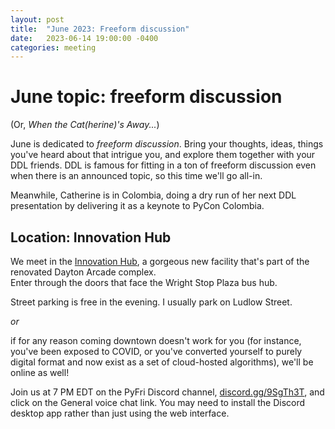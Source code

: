 ```yaml
---
layout: post
title:  "June 2023: Freeform discussion"
date:   2023-06-14 19:00:00 -0400
categories: meeting
---
```


# June topic: freeform discussion

(Or, _When the Cat(herine)'s Away..._)

June is dedicated to *freeform discussion*.  Bring your thoughts, 
ideas, things you've heard about that intrigue you, and explore 
them together with your DDL friends.  DDL is famous for fitting 
in a ton of freeform discussion even when there is an announced
topic, so this time we'll go all-in.

Meanwhile, Catherine is in Colombia, doing a dry run of her next 
DDL presentation by delivering it as a keynote to PyCon Colombia.

## Location: Innovation Hub 

We meet in the [Innovation Hub](https://www.thehubdayton.com/), 
a gorgeous new facility that's part of the renovated Dayton Arcade complex.  
Enter through the doors that face the Wright Stop Plaza bus hub.

Street parking is free in the evening.  I usually park on Ludlow Street.

*or* 

if for any reason coming downtown doesn't work for you (for instance, 
you've been exposed to COVID, or you've converted yourself to purely 
digital format and now exist as 
a set of cloud-hosted algorithms), we'll be online as well!  

Join us at 7 PM EDT on the PyFri Discord channel, [discord.gg/9SgTh3T](https://discord.gg/9SgTh3T), and click on the 
General voice chat link.  You may need to install the Discord desktop app rather than just using 
the web interface.


